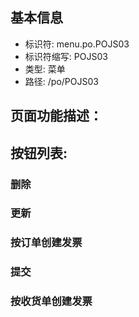 
## 基本信息

- 标识符: menu.po.POJS03
- 标识符缩写: POJS03
- 类型: 菜单
- 路径: /po/POJS03

## 页面功能描述：





## 按钮列表:


### 删除



### 更新



### 按订单创建发票



### 提交



### 按收货单创建发票


